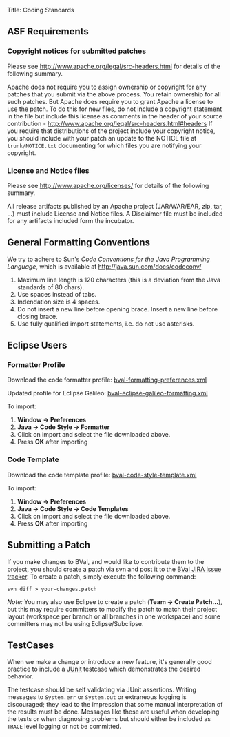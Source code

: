 Title: Coding Standards

<a name="CodingStandards-ASFRequirements"></a>
## ASF Requirements

<a name="CodingStandards-Copyrightnoticesforsubmittedpatches"></a>
### Copyright notices for submitted patches

Please see <http://www.apache.org/legal/src-headers.html>
for details of the following summary.

Apache does not require you to assign ownership or copyright for any
patches that you submit via the above process. You retain ownership for all
such patches. But Apache does require you to grant Apache a license to use
the patch. To do this for new files, do not include a copyright statement
in the file but include this license as comments in the header of your
source contribution - <http://www.apache.org/legal/src-headers.html#headers>
If you require that distributions of the project include your copyright
notice, you should include with your patch an update to the NOTICE file at
`trunk/NOTICE.txt` documenting for which files you are notifying your copyright.

<a name="CodingStandards-LicenseandNoticefiles"></a>
### License and Notice files

Please see <http://www.apache.org/licenses/>
for details of the following summary.

All release artifacts published by an Apache project (JAR/WAR/EAR, zip,
tar, ...) must include License and Notice files.  A Disclaimer file must be
included for any artifacts included form the incubator.

<a name="CodingStandards-GeneralFormattingConventions"></a>
## General Formatting Conventions

We try to adhere to Sun's _Code Conventions for the Java Programming
Language_, which is available at <http://java.sun.com/docs/codeconv/>

1. Maximum line length is 120 characters (this is a deviation from the Java
standards of 80 chars).
1. Use spaces instead of tabs.
1. Indendation size is 4 spaces.
1. Do not insert a new line before opening brace. Insert a new line before
closing brace.
1. Use fully qualified import statements, i.e. do not use asterisks.

<a name="CodingStandards-EclipseUsers"></a>
## Eclipse Users

<a name="CodingStandards-FormatterProfile"></a>
### Formatter Profile
Download the code formatter profile: 
[bval-formatting-preferences.xml](/coding/bval-formatting-preferences.xml)

Updated profile for Eclipse Galileo: [bval-eclipse-galileo-formatting.xml](/coding/bval-eclipse-galileo-formatting.xml)

To import:

1. **Window -> Preferences**
1. **Java -> Code Style -> Formatter**
1. Click on import and select the file downloaded above.
1. Press **OK** after importing

<a name="CodingStandards-CodeTemplate"></a>
### Code Template
Download the code template profile: 
[bval-code-style-template.xml](/coding/bval-code-style-template.xml)

To import:

1. **Window -> Preferences**
1. **Java -> Code Style -> Code Templates**
1. Click on import and select the file downloaded above.
1. Press **OK** after importing

<a name="CodingStandards-SubmittingaPatch"></a>
## Submitting a Patch

If you make changes to BVal, and would like to contribute them to the
project, you should create a patch via svn and post it to the [BVal JIRA issue tracker](http://issues.apache.org/jira/browse/BVAL).
To create a patch, simply execute the following command:

    svn diff > your-changes.patch

*Note:* You may also use Eclipse to create a patch (**Team -> Create
Patch...**), but this may require committers to modify the patch to match
their project layout (workspace per branch or all branches in one
workspace) and some committers may not be using Eclipse/Subclipse.

<a name="CodingStandards-TestCases"></a>
## TestCases

When we make a change or introduce a new feature, it's generally good
practice to include a [JUnit][] testcase which demonstrates the desired
behavior.

The testcase should be self validating via JUnit assertions. Writing messages
to `System.err` or `System.out` or extraneous logging is discouraged; they
lead to the impression that some manual interpretation of the results must
be done. Messages like these are useful when developing the tests or when
diagnosing problems but should either be included as `TRACE` level logging or
not be committed.

[junit]: http://junit.org
